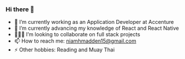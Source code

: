### Hi there 👋

- 🔭 I’m currently working as an Application Developer at Accenture 
- 🌱 I’m currently advancing my knowledge of React and React Native 
- 👩🏻‍💻 I’m looking to collaborate on full stack projects
- 📫 How to reach me: niamhmadden15@gmail.com
- ⚡ Other hobbies: Reading and Muay Thai

